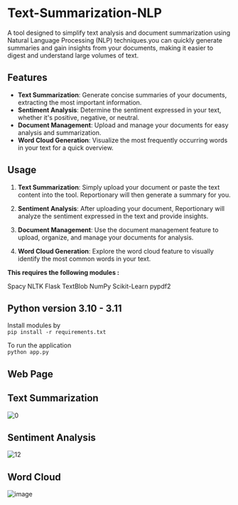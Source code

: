 # Text-Summarization-NLP
A tool designed to simplify text analysis and document summarization using Natural Language Processing (NLP) techniques.you can quickly generate summaries and gain insights from your documents, making it easier to digest and understand large volumes of text.

## Features

- **Text Summarization**: Generate concise summaries of your documents, extracting the most important information.
- **Sentiment Analysis**: Determine the sentiment expressed in your text, whether it's positive, negative, or neutral.
- **Document Management**: Upload and manage your documents for easy analysis and summarization.
- **Word Cloud Generation**: Visualize the most frequently occurring words in your text for a quick overview.
  
## Usage

1. **Text Summarization**: Simply upload your document or paste the text content into the tool. Reportionary will then generate a summary for you.

2. **Sentiment Analysis**: After uploading your document, Reportionary will analyze the sentiment expressed in the text and provide insights.

3. **Document Management**: Use the document management feature to upload, organize, and manage your documents for analysis.

4. **Word Cloud Generation**: Explore the word cloud feature to visually identify the most common words in your text.


**This requires the following modules :**

Spacy
NLTK
Flask
TextBlob
NumPy
Scikit-Learn
pypdf2

## Python version 3.10 - 3.11
Install modules by<br>
```pip install -r requirements.txt```
<br>

To run the application <br>
```python app.py```

## Web Page



## Text Summarization 
![0](https://github.com/user-attachments/assets/a0ee38ce-8d1a-4e3e-8824-24a3ac9d7341)

## Sentiment Analysis
![12](https://github.com/user-attachments/assets/885e8ed2-a47e-48e7-8a47-3ccbbd4b91ff)

## Word Cloud
![image](https://github.com/hariharasudan3/Streamlined-Text-Analysis-NLP-for-Document-Summaries/assets/145860861/8b8d1d47-f014-4f85-bd5a-2df2042f4a5e)





